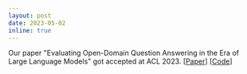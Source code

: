 ```yaml
---
layout: post
date: 2023-05-02
inline: true
---
```


Our paper "Evaluating Open-Domain Question Answering in the Era of Large Language Models" got accepted at ACL 2023. [[Paper](https://arxiv.org/abs/2305.06984)] [[Code](https://github.com/ehsk/OpenQA-eval)]
